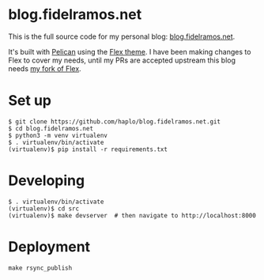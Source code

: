 blog.fidelramos.net
===================

This is the full source code for my personal blog:
[blog.fidelramos.net](https://blog.fidelramos.net/).

It's built with [Pelican](http://getpelican.com/) using the [Flex
theme](https://github.com/alexandrevicenzi/Flex). I have been making
changes to Flex to cover my needs, until my PRs are accepted upstream
this blog needs [my fork of Flex](https://github.com/haplo/Flex).

Set up
======

``` shell
$ git clone https://github.com/haplo/blog.fidelramos.net.git
$ cd blog.fidelramos.net
$ python3 -m venv virtualenv
$ . virtualenv/bin/activate
(virtualenv)$ pip install -r requirements.txt
```

Developing
==========

``` shell
$ . virtualenv/bin/activate
(virtualenv)$ cd src
(virtualenv)$ make devserver  # then navigate to http://localhost:8000
```

Deployment
==========

``` shell
make rsync_publish
```
